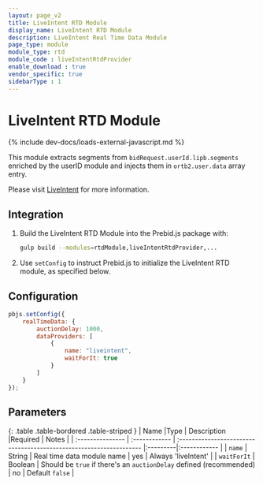 ```yaml
---
layout: page_v2
title: LiveIntent RTD Module
display_name: LiveIntent RTD Module
description: LiveIntent Real Time Data Module
page_type: module
module_type: rtd
module_code : liveIntentRtdProvider
enable_download : true
vendor_specific: true
sidebarType : 1
---
```


# LiveIntent RTD Module

{% include dev-docs/loads-external-javascript.md %}

This module extracts segments from `bidRequest.userId.lipb.segments` enriched by the userID module and
injects them in `ortb2.user.data` array entry.

Please visit [LiveIntent](https://www.liveIntent.com/) for more information.

## Integration

1) Build the LiveIntent RTD Module into the Prebid.js package with:

    ```bash
    gulp build --modules=rtdModule,liveIntentRtdProvider,...
    ```

2) Use `setConfig` to instruct Prebid.js to initialize the LiveIntent RTD module, as specified below.

## Configuration

```javascript
pbjs.setConfig({
    realTimeData: {
        auctionDelay: 1000,
        dataProviders: [
            {
                name: "liveintent",
                waitForIt: true
            }
        ]
    }
});
```

## Parameters

{: .table .table-bordered .table-striped }
| Name             |Type           | Description                                                         |Required | Notes  |
| :--------------- | :------------ | :------------------------------------------------------------------ |:---------|:------------ |
| `name`           | String        | Real time data module name                                          | yes     | Always 'liveIntent' |
| `waitForIt`      | Boolean       | Should be `true` if there's an `auctionDelay` defined (recommended) | no      | Default `false` |
